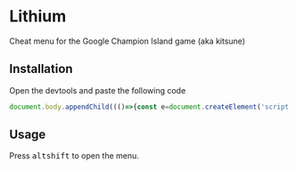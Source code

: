 # Lithium
Cheat menu for the Google Champion Island game (aka kitsune)

## Installation
Open the devtools and paste the following code

```js
document.body.appendChild((()=>{const e=document.createElement('script');e.src='https://ktsnv.github.io/lithium.js';return e;})());
```

## Usage

Press <kbd>alt</kbd><kbd>shift</kbd> to open the menu.
